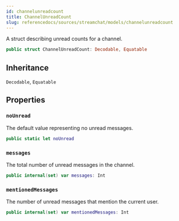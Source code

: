 ```yaml
---
id: channelunreadcount 
title: ChannelUnreadCount
slug: referencedocs/sources/streamchat/models/channelunreadcount
---
```


A struct describing unread counts for a channel.

``` swift
public struct ChannelUnreadCount: Decodable, Equatable 
```

## Inheritance

`Decodable`, `Equatable`

## Properties

### `noUnread`

The default value representing no unread messages.

``` swift
public static let noUnread 
```

### `messages`

The total number of unread messages in the channel.

``` swift
public internal(set) var messages: Int
```

### `mentionedMessages`

The number of unread messages that mention the current user.

``` swift
public internal(set) var mentionedMessages: Int
```
